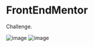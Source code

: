 # FrontEndMentor
Challenge.


![image](https://user-images.githubusercontent.com/95378920/220773233-f6463192-debc-452d-a994-e7d1eed80652.png)
![image](https://user-images.githubusercontent.com/95378920/220773594-f353e797-1a64-4021-8dfd-328d3cc0102e.png)
